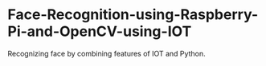 # Face-Recognition-using-Raspberry-Pi-and-OpenCV-using-IOT
Recognizing face by combining features of IOT and Python.
